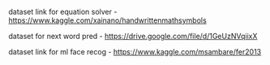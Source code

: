 dataset link for equation solver -
https://www.kaggle.com/xainano/handwrittenmathsymbols

dataset for next word pred - 
https://drive.google.com/file/d/1GeUzNVqiixX

dataset link for ml face recog - 
https://www.kaggle.com/msambare/fer2013
